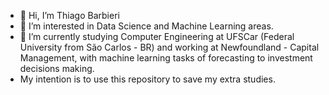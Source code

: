 - 👋 Hi, I’m Thiago Barbieri
- 👀 I’m interested in Data Science and Machine Learning areas.
- 🌱 I’m currently studying Computer Engineering at UFSCar (Federal University from São Carlos - BR) and working at Newfoundland - Capital Management, with machine learning tasks of forecasting to investment decisions making.
- My intention is to use this repository to save my extra studies.

<!---
barbieriht/barbieriht is a ✨ special ✨ repository because its `README.md` (this file) appears on your GitHub profile.
You can click the Preview link to take a look at your changes.
--->
